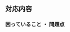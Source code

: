 ## 対応内容
<!-- 何をしたか、何を変更したか、何を追加したかを記載してください。 -->

### 困っていること ・ 問題点
<!-- もし、困っていることや問題点があれば記載してください。 -->